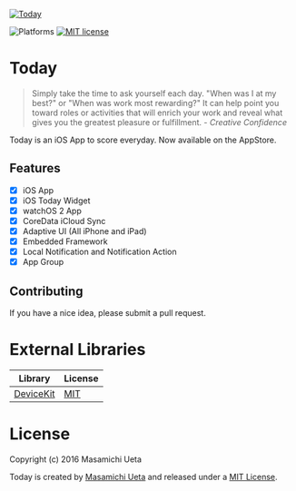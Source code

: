 [![Today](https://raw.githubusercontent.com/micchyboy1023/Today/master/Resource/iOSApp/launch_icon.png)](http://uetamasamichi.com/Today)

![Platforms](https://img.shields.io/badge/platforms-iOS%20%7C%20watchOS-blue.svg)
[![MIT license](http://img.shields.io/badge/license-MIT-brightgreen.svg)](http://opensource.org/licenses/MIT)

# Today

> Simply take the time to ask yourself each day. "When was I at my best?" or "When was work most rewarding?" It can help point you toward roles or activities that will enrich your work and reveal what gives you the greatest pleasure or fulfillment. - *Creative Confidence*

Today is an iOS App to score everyday. Now available on the AppStore.

## Features

- [x] iOS App
- [x] iOS Today Widget
- [x] watchOS 2 App
- [x] CoreData iCloud Sync
- [x] Adaptive UI (All iPhone and iPad)
- [x] Embedded Framework
- [x] Local Notification and Notification Action
- [x] App Group

## Contributing

If you have a nice idea, please submit a pull request.

# External Libraries

| Library  | License |
| ------------- | ------------- |
| [DeviceKit](https://github.com/dennisweissmann/DeviceKit)  | [MIT](https://github.com/dennisweissmann/DeviceKit/blob/master/LICENSE) |


# License
Copyright (c) 2016 Masamichi Ueta

Today is created by [Masamichi Ueta](http://uetamasamichi.com) and released under a [MIT License](https://raw.githubusercontent.com/micchyboy1023/Today/master/LICENSE).
